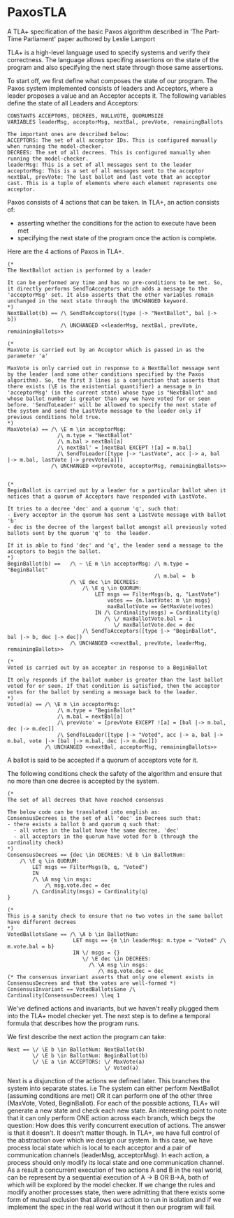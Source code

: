 # PaxosTLA
A TLA+ specification of the basic Paxos algorithm described in 'The Part-Time Parliament' paper authored by Leslie Lamport

TLA+ is a high-level language used to specify systems and verify their correctness. The language allows specifing assertions on the state of the program and also specifying the next state through those same assertions.

To start off, we first define what composes the state of our program. The Paxos system implemented consists of leaders and Acceptors, where a leader proposes a value and an Acceptor accepts it. The following variables define the state of all Leaders and Acceptors:

```
CONSTANTS ACCEPTORS, DECREES, NULLVOTE, QUORUMSIZE
VARIABLES leaderMsg, acceptorMsg, nextBal, prevVote, remainingBallots

The important ones are described below:
ACCEPTORS: The set of all acceptor IDs. This is configured manually when running the model-checker.
DECREES: The set of all decrees. This is configured manually when running the model-checker.
leaderMsg: This is a set of all messages sent to the leader
acceptorMsg: This is a set of all messages sent to the acceptor
nextBal, prevVote: The last ballot and last vote that an acceptor cast. This is a tuple of elements where each element represents one acceptor.
```

Paxos consists of 4 actions that can be taken. In TLA+, an action consists of:
- asserting whether the conditions for the action to execute have been met
- specifying the next state of the program once the action is complete.

Here are the 4 actions of Paxos in TLA+. 
```
(*
The NextBallot action is performed by a leader

It can be performed any time and has no pre-conditions to be met. So, it directly performs SendToAcceptors which adds a message to the 'acceptorMsg' set. It also asserts that the other variables remain unchanged in the next state through the UNCHANGED keyword.
*)
NextBallot(b) == /\ SendToAcceptors([type |-> "NextBallot", bal |-> b])
                 /\ UNCHANGED <<leaderMsg, nextBal, prevVote, remainingBallots>>

(*
MaxVote is carried out by an Acceptor which is passed in as the parameter 'a'

MaxVote is only carried out in response to a NextBallot message sent by the leader (and some other conditions specified by the Paxos algorithm). So, the first 3 lines is a conjunction that asserts that there exists (\E is the existential quantifier) a message m in 'acceptorMsg' (in the current state) whose type is "NextBallot" and whose ballot number is greater than any we have voted for or seen before. 'SendToLeader' will be allowed to specify the next state of the system and send the LastVote message to the leader only if previous conditions hold true.
*)
MaxVote(a) == /\ \E m \in acceptorMsg:
                /\ m.type = "NextBallot"
                /\ m.bal > nextBal[a]
                /\ nextBal' = [nextBal EXCEPT ![a] = m.bal]
                /\ SendToLeader([type |-> "LastVote", acc |-> a, bal |-> m.bal, lastVote |-> prevVote[a]])
              /\ UNCHANGED <<prevVote, acceptorMsg, remainingBallots>>


(*
BeginBallot is carried out by a leader for a particular ballot when it notices that a quorum of Acceptors have responded with LastVote.

It tries to a decree 'dec' and a quorum 'q', such that:
- Every acceptor in the quorum has sent a LastVote message with ballot 'b'
- dec is the decree of the largest ballot amongst all previously voted ballots sent by the quorum 'q' to  the leader.

If it is able to find 'dec' and 'q', the leader send a message to the acceptors to begin the ballot.
*)
BeginBallot(b) ==   /\ ~ \E m \in acceptorMsg: /\ m.type = "BeginBallot"
                                               /\ m.bal =  b
                    /\ \E dec \in DECREES:
                        /\ \E q \in QUORUM:
                            LET msgs == FilterMsgs(b, q, "LastVote")
                                votes == {m.lastVote: m \in msgs}
                                maxBallotVote == GetMaxVote(votes)
                            IN /\ Cardinality(msgs) = Cardinality(q)
                               /\ \/ maxBallotVote.bal = -1
                                  \/ maxBallotVote.dec = dec
                        /\ SendToAcceptors([type |-> "BeginBallot", bal |-> b, dec |-> dec])
                    /\ UNCHANGED <<nextBal, prevVote, leaderMsg, remainingBallots>>

(*
Voted is carried out by an acceptor in response to a BeginBallot

It only responds if the ballot number is greater than the last ballot voted for or seen. If that condition is satisfied, then the acceptor votes for the ballot by sending a message back to the leader.
*)
Voted(a) == /\ \E m \in acceptorMsg:
                /\ m.type = "BeginBallot"
                /\ m.bal = nextBal[a]
                /\ prevVote' = [prevVote EXCEPT ![a] = [bal |-> m.bal, dec |-> m.dec]]
                /\ SendToLeader([type |-> "Voted", acc |-> a, bal |-> m.bal, vote |-> [bal |-> m.bal, dec |-> m.dec]])
            /\ UNCHANGED <<nextBal, acceptorMsg, remainingBallots>>

```

A ballot is said to be accepted if a quorum of acceptors vote for it.

The following conditions check the safety of the algorithm and ensure that no more than one decree is accepted by the system.

```
(* 
The set of all decrees that have reached consensus

The below code can be translated into english as:
ConsensusDecrees is the set of all 'dec' in Decrees such that:
- there exists a ballot b and quorum q such that:
  - all votes in the ballot have the same decree, 'dec'
  - all acceptors in the quorum have voted for b (through the cardinality check)
*)
ConsensusDecrees == {dec \in DECREES: \E b \in BallotNum:
    /\ \E q \in QUORUM:
        LET msgs == FilterMsgs(b, q, "Voted")
        IN
        /\ \A msg \in msgs:
            /\ msg.vote.dec = dec
        /\ Cardinality(msgs) = Cardinality(q)
}

(*
This is a sanity check to ensure that no two votes in the same ballot have different decrees
*)
VotedBallotsSane == /\ \A b \in BallotNum:
                     LET msgs == {m \in leaderMsg: m.type = "Voted" /\ m.vote.bal = b}
                     IN \/ msgs = {}
                        \/ \E dec \in DECREES:
                          /\ \A msg \in msgs:
                             /\ msg.vote.dec = dec
(* The consensus invariant asserts that only one element exists in ConsensusDecrees and that the votes are well-formed *)
ConsensusInvariant == VotedBallotsSane /\ Cardinality(ConsensusDecrees) \leq 1
```

We've defined actions and invariants, but we haven't really plugged them into the TLA+ model checker yet. The next step is to define a temporal formula that describes how the program runs.

We first describe the next action the program can take:
```
Next == \/ \E b \in BallotNum: NextBallot(b)
        \/ \E b \in BallotNum: BeginBallot(b)
        \/ \E a \in ACCEPTORS: \/ MaxVote(a)
                               \/ Voted(a)
```
Next is a disjunction of the actions we defined later. This branches the system into separate states. i.e The system can either perform NextBallot (assuming conditions are met) OR it can perform one of the other three (MaxVote, Voted, BeginBallot). For each of the possible actions, TLA+ will generate a new state and check each new state. An interesting point to note that it can only perform ONE action across each branch, which begs the question: How does this verify concurrent execution of actions. The answer is that it doesn't. It doesn't matter though. In TLA+, we have full control of the abstraction over which we design our system. In this case, we have process local state which is local to each acceptor and a pair of communication channels (leaderMsg, acceptorMsg). In each action, a process should only modify its local state and one communication channel. As a result a concurrent execution of two actions A and B in the real world, can be represent by a sequential execution of A -> B OR B->A, both of which will be explored by the model checker. If we change the rules and modify another processes state, then were admitting that there exists some form of mutual exclusion that allows our action to run in isolation and if we implement the spec in the real world without it then our program will fail.

